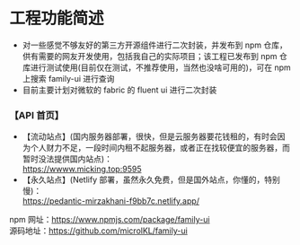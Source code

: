 # 工程功能简述

* 对一些感觉不够友好的第三方开源组件进行二次封装，并发布到 npm 仓库，供有需要的网友开发使用，包括我自己的实际项目；该工程已发布到 npm 仓库进行测试使用(目前仅在测试，不推荐使用，当然也没啥可用的)，可在 npm 上搜索 family-ui 进行查询
* 目前主要计划对微软的 fabric 的 fluent ui 进行二次封装

### 【API 首页】

* 【流动站点】(国内服务器部署，很快，但是云服务器要花钱租的，有时会因为个人财力不足，一段时间内租不起服务器，或者正在找较便宜的服务器，而暂时没法提供国内站点)：  
https://wwww.micking.top:9595
* 【永久站点】(Netlify 部署，虽然永久免费，但是国外站点，你懂的，特别慢)：  
https://pedantic-mirzakhani-f9bb7c.netlify.app/  

npm 网址：https://www.npmjs.com/package/family-ui  
源码地址：https://github.com/microlKL/family-ui
